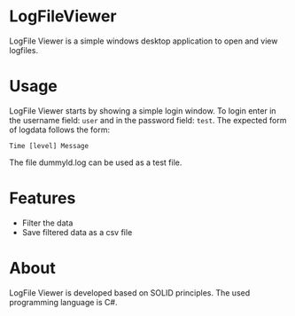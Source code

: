 # LogFileViewer
LogFile Viewer is a simple windows desktop application to open and view logfiles. 

# Usage
LogFile Viewer starts by showing a simple login window. To login enter in the username field: `user` and in the password field: `test`. 
The expected form of logdata follows the form:

    Time [level] Message

The file dummyld.log can be used as a test file.

# Features

 - Filter the data
 - Save filtered data as a csv file
 
 # About
 LogFile Viewer is developed based on SOLID principles. The used programming language is C#.
